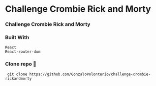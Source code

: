# Challenge Crombie Rick and Morty

###  Challenge Crombie Rick and Morty

### Built With

```
React
React-router-dom

```

### Clone repo 🔧

```
 git clone https://github.com/GonzaloVolonterio/challenge-crombie-rickandmorty
 
```

